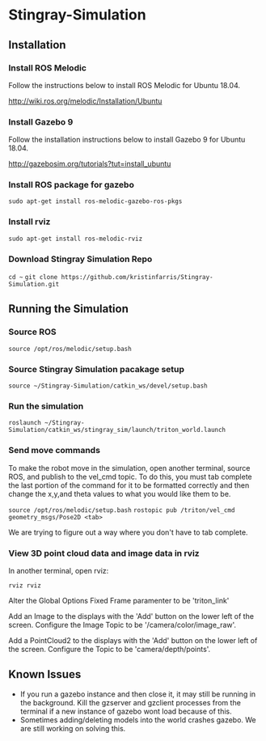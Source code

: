 # Stingray-Simulation

## Installation

### Install ROS Melodic

Follow the instructions below to install ROS Melodic for Ubuntu 18.04.

http://wiki.ros.org/melodic/Installation/Ubuntu 

### Install Gazebo 9

Follow the installation instructions below to install Gazebo 9 for Ubuntu 18.04.

http://gazebosim.org/tutorials?tut=install_ubuntu

### Install ROS package for gazebo

`sudo apt-get install ros-melodic-gazebo-ros-pkgs`

### Install rviz

`sudo apt-get install ros-melodic-rviz`

### Download Stingray Simulation Repo

`cd ~`
`git clone https://github.com/kristinfarris/Stingray-Simulation.git`

## Running the Simulation

### Source ROS

`source /opt/ros/melodic/setup.bash`

### Source Stingray Simulation pacakage setup
`source ~/Stingray-Simulation/catkin_ws/devel/setup.bash` 

### Run the simulation

`roslaunch ~/Stingray-Simulation/catkin_ws/stingray_sim/launch/triton_world.launch`

### Send move commands

To make the robot move in the simulation, open another terminal, source ROS, and publish to the vel_cmd topic. To do this, you must tab complete the last portion of the command for it to be formatted correctly and then change the x,y,and theta values to what you would like them to be.

`source /opt/ros/melodic/setup.bash`
`rostopic pub /triton/vel_cmd geometry_msgs/Pose2D <tab>`

We are trying to figure out a way where you don't have to tab complete.

### View 3D point cloud data and image data in rviz

In another terminal, open rviz:

`rviz rviz`

Alter the Global Options Fixed Frame paramenter to be 'triton_link'

Add an Image to the displays with the 'Add' button on the lower left of the screen. Configure the Image Topic to be '/camera/color/image_raw'. 

Add a PointCloud2 to the displays with the 'Add' button on the lower left of the screen. Configure the Topic to be 'camera/depth/points'. 


## Known Issues
- If you run a gazebo instance and then close it, it may still be running in the background. Kill the gzserver and gzclient processes from the terminal if a new instance of gazebo wont load because of this. 
- Sometimes adding/deleting models into the world crashes gazebo. We are still working on solving this. 

